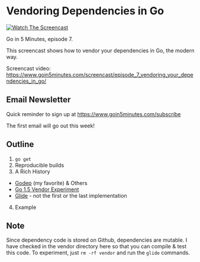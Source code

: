 # Vendoring Dependencies in Go

[![Watch The Screencast](https://www.goin5minutes.com/img/watch-screencast.svg)](https://www.goin5minutes.com/screencast/episode_7_vendoring_your_dependencies_in_go/)

Go in 5 Minutes, episode 7.

This screencast shows how to vendor your dependencies in Go, the modern way.

Screencast video:
https://www.goin5minutes.com/screencast/episode_7_vendoring_your_dependencies_in_go/

## Email Newsletter

Quick reminder to sign up at https://www.goin5minutes.com/subscribe

The first email will go out this week!

## Outline

1. `go get`
2. Reproducible builds
3. A Rich History
  - [Godep](https://github.com/tools/godep) (my favorite) & Others
  - [Go 1.5 Vendor Experiment](https://docs.google.com/document/d/1Bz5-UB7g2uPBdOx-rw5t9MxJwkfpx90cqG9AFL0JAYo/edit)
  - [Glide](https://github.com/Masterminds/glide) - not the first or the last implementation
4. Example

## Note

Since dependency code is stored on Github, dependencies are mutable. I have checked in the vendor directory here so that you can compile & test this code. To experiment, just `rm -rf vendor` and run the `glide` commands.
